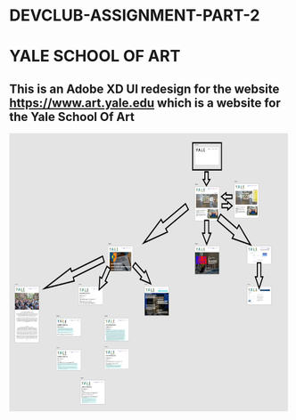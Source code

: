 # DEVCLUB-ASSIGNMENT-PART-2
# YALE SCHOOL OF ART


## This is an Adobe XD UI redesign for the website https://www.art.yale.edu which is a website for the Yale School Of Art

<img src="./flow_chart.png" width="500px" height="500px"/>
